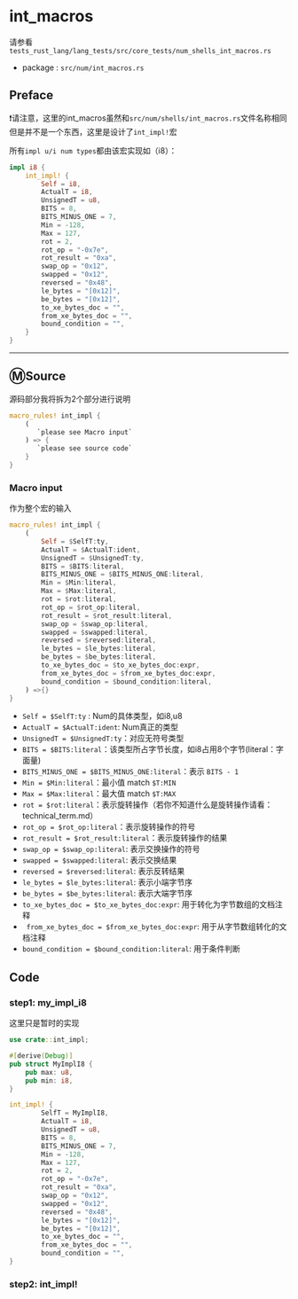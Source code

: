 # int_macros

请参看`tests_rust_lang/lang_tests/src/core_tests/num_shells_int_macros.rs`

- package : `src/num/int_macros.rs`

## Preface

❗请注意，这里的int_macros虽然和`src/num/shells/int_macros.rs`文件名称相同但是并不是一个东西，这里是设计了`int_impl!`宏

所有`impl u/i num types`都由该宏实现如（i8）：

```rust
impl i8 {
    int_impl! {
        Self = i8,
        ActualT = i8,
        UnsignedT = u8,
        BITS = 8,
        BITS_MINUS_ONE = 7,
        Min = -128,
        Max = 127,
        rot = 2,
        rot_op = "-0x7e",
        rot_result = "0xa",
        swap_op = "0x12",
        swapped = "0x12",
        reversed = "0x48",
        le_bytes = "[0x12]",
        be_bytes = "[0x12]",
        to_xe_bytes_doc = "",
        from_xe_bytes_doc = "",
        bound_condition = "",
    }
}
```

<hr />

## Ⓜ️Source

源码部分我将拆为2个部分进行说明

```rust
macro_rules! int_impl {
    (
       `please see Macro input`
    ) => {
       `please see source code`
    }
}

```

### Macro input

作为整个宏的输入

```rust
macro_rules! int_impl {
    (
        Self = $SelfT:ty,
        ActualT = $ActualT:ident,
        UnsignedT = $UnsignedT:ty,
        BITS = $BITS:literal,
        BITS_MINUS_ONE = $BITS_MINUS_ONE:literal,
        Min = $Min:literal,
        Max = $Max:literal,
        rot = $rot:literal,
        rot_op = $rot_op:literal,
        rot_result = $rot_result:literal,
        swap_op = $swap_op:literal,
        swapped = $swapped:literal,
        reversed = $reversed:literal,
        le_bytes = $le_bytes:literal,
        be_bytes = $be_bytes:literal,
        to_xe_bytes_doc = $to_xe_bytes_doc:expr,
        from_xe_bytes_doc = $from_xe_bytes_doc:expr,
        bound_condition = $bound_condition:literal,
    ) =>{}
}
```

- `Self = $SelfT:ty` : Num的具体类型，如i8,u8
- `ActualT = $ActualT:ident`: Num真正的类型
- `UnsignedT = $UnsignedT:ty`：对应无符号类型
- `BITS = $BITS:literal`：该类型所占字节长度，如i8占用8个字节(literal：字面量)
- `BITS_MINUS_ONE = $BITS_MINUS_ONE:literal`：表示 `BITS - 1`
- `Min = $Min:literal`：最小值 match `$T:MIN`
- `Max = $Max:literal`：最大值 match `$T:MAX`
- `rot = $rot:literal`：表示旋转操作（若你不知道什么是旋转操作请看：technical_term.md）
- `rot_op = $rot_op:literal`：表示旋转操作的符号
- `rot_result = $rot_result:literal`：表示旋转操作的结果
- `swap_op = $swap_op:literal`: 表示交换操作的符号
- `swapped = $swapped:literal`: 表示交换结果
- `reversed = $reversed:literal`: 表示反转结果
- `le_bytes = $le_bytes:literal`: 表示小端字节序
- `be_bytes = $be_bytes:literal`: 表示大端字节序
- `to_xe_bytes_doc = $to_xe_bytes_doc:expr`: 用于转化为字节数组的文档注释
- ` from_xe_bytes_doc = $from_xe_bytes_doc:expr`: 用于从字节数组转化的文档注释
- `bound_condition = $bound_condition:literal`: 用于条件判断

## Code

### step1: my_impl_i8

这里只是暂时的实现

```rust
use crate::int_impl;

#[derive(Debug)]
pub struct MyImplI8 {
    pub max: u8,
    pub min: i8,
}

int_impl! {
        SelfT = MyImplI8,
        ActualT = i8,
        UnsignedT = u8,
        BITS = 8,
        BITS_MINUS_ONE = 7,
        Min = -128,
        Max = 127,
        rot = 2,
        rot_op = "-0x7e",
        rot_result = "0xa",
        swap_op = "0x12",
        swapped = "0x12",
        reversed = "0x48",
        le_bytes = "[0x12]",
        be_bytes = "[0x12]",
        to_xe_bytes_doc = "",
        from_xe_bytes_doc = "",
        bound_condition = "",
}
```

### step2: int_impl!

```

```

